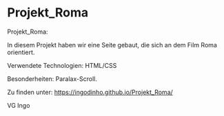 # Projekt_Roma

Projekt_Roma:

In diesem Projekt haben wir eine Seite gebaut, die sich an dem Film Roma orientiert.

Verwendete Technologien:
HTML/CSS

Besonderheiten: Paralax-Scroll.

Zu finden unter: https://ingodinho.github.io/Projekt_Roma/

VG
Ingo
